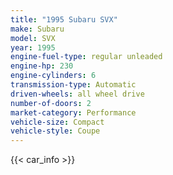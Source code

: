 ```yaml
---
title: "1995 Subaru SVX"
make: Subaru
model: SVX
year: 1995
engine-fuel-type: regular unleaded
engine-hp: 230
engine-cylinders: 6
transmission-type: Automatic
driven-wheels: all wheel drive
number-of-doors: 2
market-category: Performance
vehicle-size: Compact
vehicle-style: Coupe
---
```


{{< car_info >}}
